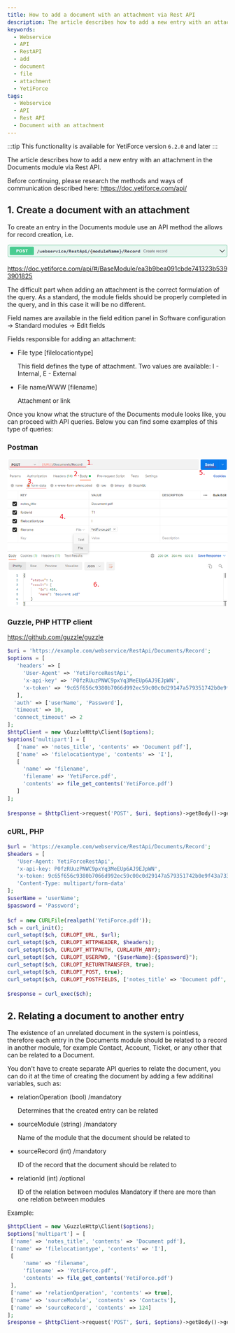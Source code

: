 ```yaml
---
title: How to add a document with an attachment via Rest API
description: The article describes how to add a new entry with an attachment in the Documents module via Rest API.
keywords:
  - Webservice
  - API
  - RestAPI
  - add
  - document
  - file
  - attachment
  - YetiForce
tags:
  - Webservice
  - API
  - Rest API
  - Document with an attachment
---
```


:::tip This functionality is available for YetiForce version `6.2.0` and later
:::

The article describes how to add a new entry with an attachment in the Documents module via Rest API.

Before continuing, please research the methods and ways of communication described here: https://doc.yetiforce.com/api/

## 1. Create a document with an attachment

To create an entry in the Documents module use an API method the allows for record creation, i.e.

![create-record](create-record.png)

https://doc.yetiforce.com/api/#/BaseModule/ea3b9bea091cbde741323b5393901825

The difficult part when adding an attachment is the correct formulation of the query. As a standard, the module fields should be properly completed  in the query, and in this case it will be no different.

Field names are available in the field edition panel in Software configuration → Standard modules → Edit fields

Fields responsible for adding an attachment: 

- File type [filelocationtype]

  This field defines the type of attachment. Two values are available: I - Internal, E - External

- File name/WWW [filename]

  Attachment or link

Once you know what the structure of the Documents module looks like, you can proceed with API queries. Below you can find some examples of this type of queries:

### Postman

![create record Postman](create-record-PostmanApiDoc2.png)

### Guzzle, PHP HTTP client

https://github.com/guzzle/guzzle

```php
$uri = 'https://example.com/webservice/RestApi/Documents/Record';
$options = [
   'headers' => [
     'User-Agent' => 'YetiForceRestApi',
     'x-api-key' => 'P0fzRUuzPNWC9pxYq3MeEUp6AJ9EJpWN',
     'x-token' => '9c65f656c9380b7066d992ec59c00c0d29147a579351742b0e9f43a73312f5be',
   ],
  'auth' => ['userName', 'Password'],
  'timeout' => 10,
  'connect_timeout' => 2
];
$httpClient = new \GuzzleHttp\Client($options);
$options['multipart'] = [
   ['name' => 'notes_title', 'contents' => 'Document pdf'],
   ['name' => 'filelocationtype', 'contents' => 'I'],
   [
     'name' => 'filename',
     'filename' => 'YetiForce.pdf',
     'contents' => file_get_contents('YetiForce.pdf')
   ]
];

$response = $httpClient->request('POST', $uri, $options)->getBody()->getContents();
```

### cURL, PHP

```php
$url = 'https://example.com/webservice/RestApi/Documents/Record';
$headers = [
   'User-Agent: YetiForceRestApi',
   'x-api-key: P0fzRUuzPNWC9pxYq3MeEUp6AJ9EJpWN',
   'x-token: 9c65f656c9380b7066d992ec59c00c0d29147a579351742b0e9f43a73312f5be',
   'Content-Type: multipart/form-data'
];
$userName = 'userName';
$password = 'Password';

$cf = new CURLFile(realpath('YetiForce.pdf'));
$ch = curl_init();
curl_setopt($ch, CURLOPT_URL, $url);
curl_setopt($ch, CURLOPT_HTTPHEADER, $headers);
curl_setopt($ch, CURLOPT_HTTPAUTH, CURLAUTH_ANY);
curl_setopt($ch, CURLOPT_USERPWD, "{$userName}:{$password}");
curl_setopt($ch, CURLOPT_RETURNTRANSFER, true);
curl_setopt($ch, CURLOPT_POST, true);
curl_setopt($ch, CURLOPT_POSTFIELDS, ['notes_title' => 'Document pdf', 'filelocationtype' => 'I', 'filename' => $cf]);

$response = curl_exec($ch);
```

## 2. Relating a document to another entry

The existence of an unrelated document in the system is pointless, therefore each entry in the Documents module should be related to a record in another module, for example Contact, Account, Ticket, or any other that can be related to a Document.

You don't have to create separate API queries to relate the document, you can do it at the time of creating the document by adding a few additinal variables, such as:

- relationOperation (bool) /mandatory

  Determines that the created entry can be related

- sourceModule (string) /mandatory

   Name of the module that the document should be related to 

- sourceRecord (int) /mandatory

  ID of the record that  the document should be related to

- relationId (int) /optional

  ID of the relation between modules
  Mandatory if there are more than one relation between modules

Example:

```php
$httpClient = new \GuzzleHttp\Client($options);
$options['multipart'] = [
 ['name' => 'notes_title', 'contents' => 'Document pdf'],
 ['name' => 'filelocationtype', 'contents' => 'I'],
 [
     'name' => 'filename',
     'filename' => 'YetiForce.pdf',
     'contents' => file_get_contents('YetiForce.pdf')
 ],
 ['name' => 'relationOperation', 'contents' => true],
 ['name' => 'sourceModule', 'contents' => 'Contacts'],
 ['name' => 'sourceRecord', 'contents' => 124]
];
$response = $httpClient->request('POST', $uri, $options)->getBody()->getContents();
```
